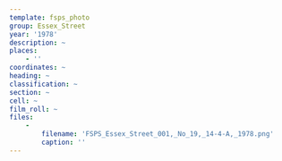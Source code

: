 ```yaml
---
template: fsps_photo
group: Essex_Street
year: '1978'
description: ~
places:
    - ''
coordinates: ~
heading: ~
classification: ~
section: ~
cell: ~
film_roll: ~
files:
    -
        filename: 'FSPS_Essex_Street_001,_No_19,_14-4-A,_1978.png'
        caption: ''
---
```

